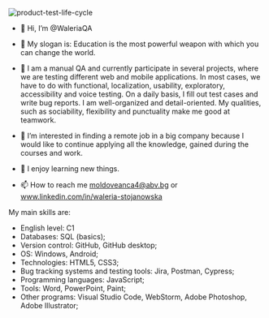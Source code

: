 ![product-test-life-cycle](https://user-images.githubusercontent.com/86474410/198015766-cb00bf71-884f-4c32-9a54-784e367647bb.jpg)

- 👋 Hi, I’m @WaleriaQA

- 👋 My slogan is: Education is the most powerful weapon with which you can change the world.

- 👀 I am a manual QA and currently participate in several projects, where we are testing different web and mobile applications. In most cases, we have to do with functional, localization, usability, exploratory, accessibility and voice testing. On a daily basis, I fill out test cases and write bug reports. I am well-organized and detail-oriented. My qualities, such as sociability, flexibility and punctuality make me good at teamwork.

- 👀 I’m interested in finding a remote job in a big company because I would like to continue applying all the knowledge, gained during the courses and work.

- 🌱 I enjoy learning new things.

- 📫 How to reach me moldoveanca4@abv.bg or www.linkedin.com/in/waleria-stojanowska

<!---
WaleriaQA/WaleriaQA is a ✨ special ✨ repository because its `README.md` (this file) appears on your GitHub profile.
You can click the Preview link to take a look at your changes.
--->
My main skills are:
+ English level: C1
+ Databases: SQL (basics);
+ Version control: GitHub, GitHub desktop;
+ OS: Windows, Android;
+ Technologies: HTML5, CSS3;
+ Bug tracking systems and testing tools: Jira, Postman, Cypress;
+ Programming languages: JavaScript;
+ Tools: Word, PowerPoint, Paint;
+ Other programs: Visual Studio Code, WebStorm, Adobe Photoshop, Adobe Illustrator;

